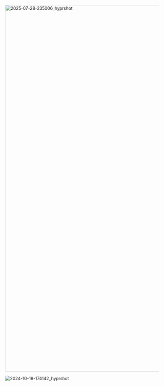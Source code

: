 <img width="1920" height="1200" alt="2025-07-28-235006_hyprshot" src="https://github.com/user-attachments/assets/def83a16-5e0b-4ccd-a45b-a37d84cdb683" />

![2024-10-18-174142_hyprshot](https://github.com/user-attachments/assets/c9e3a656-97dd-4f2b-8e5c-e385723b39d9)
